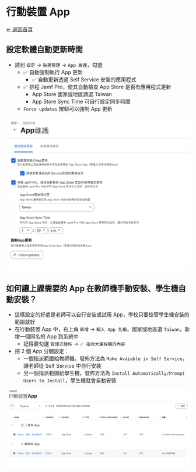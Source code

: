 # 行動裝置 App

[← 返回首頁](./)

## 設定軟體自動更新時間

* 請到 `設定` → `裝置管理` → `App 維護`，勾選
  * ✅ 自動強制執行 App 更新
    * ✅ 自動更新透過 Self Service 安裝的應用程式
  * ✅ 排程 Jamf Pro，使其自動檢查 App Store 是否有應用程式更新
    * App Store 國家或地區請選 Taiwan
    * App Store Sync Time 可自行設定同步時間
  * `Force updates` 按鈕可以強制 App 更新

![設定：App 維護](./images/settiings_app_maintenance.png)

## 如何讓上課需要的 App 在教師機手動安裝、學生機自動安裝？

* 這樣設定的好處是老師可以自行安裝或試用 App，學校只要控管學生機安裝的範圍就好
* 在行動裝置 App 中，右上角 `新增` → `輸入 App 名稱`，國家或地區選 `Taiwan`，新增一個同名的 App 到系統中
  * 記得要勾選 `管理式發佈` → `✅ 指派大量採購的內容`
* 把 2 個 App 分開設定：
  * 一個指派範圍給教師機，發佈方法為 `Make Avaiable in Self Service`，讓老師從 Self Service 中自行安裝
  * 另一個指派範圍給學生機，發佈方法為 `Install Automatically/Prompt Users to Install`，學生機就會自動安裝

![設定：App 分別設定](./images/settings_app.png)
